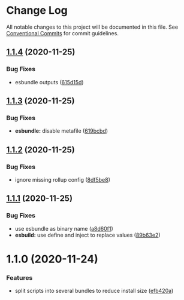 # Change Log

All notable changes to this project will be documented in this file.
See [Conventional Commits](https://conventionalcommits.org) for commit guidelines.

## [1.1.4](https://github.com/carvjs/tools/compare/@carv/bundle@1.1.3...@carv/bundle@1.1.4) (2020-11-25)

### Bug Fixes

- esbundle outputs ([615d15d](https://github.com/carvjs/tools/commit/615d15d22bd64d9603e0d5c9851c361cf8e29a33))

## [1.1.3](https://github.com/carvjs/tools/compare/@carv/bundle@1.1.2...@carv/bundle@1.1.3) (2020-11-25)

### Bug Fixes

- **esbundle:** disable metafile ([619bcbd](https://github.com/carvjs/tools/commit/619bcbdce5a697e6dc70fec7dc321fa67575b765))

## [1.1.2](https://github.com/carvjs/tools/compare/@carv/bundle@1.1.1...@carv/bundle@1.1.2) (2020-11-25)

### Bug Fixes

- ignore missing rollup config ([8df5be8](https://github.com/carvjs/tools/commit/8df5be88572471411f1170cf68fa7579d8558c12))

## [1.1.1](https://github.com/carvjs/tools/compare/@carv/bundle@1.1.0...@carv/bundle@1.1.1) (2020-11-25)

### Bug Fixes

- use esbundle as binary name ([a8d60f1](https://github.com/carvjs/tools/commit/a8d60f190d209f97c1008a20b0dc398dc8ff7098))
- **esbuild:** use define and inject to replace values ([89b63e2](https://github.com/carvjs/tools/commit/89b63e2abd7e7aaf9470a63de73296b705aec881))

# 1.1.0 (2020-11-24)

### Features

- split scripts into several bundles to reduce install size ([efb420a](https://github.com/carvjs/tools/commit/efb420ac3dd5b1e4da705ebbae21527e65075fc6))
